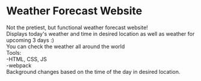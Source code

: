 # Weather Forecast Website
Not the pretiest, but functional weather forecast website!\
Displays today's weather and time in desired location as well as weather for upcoming 3 days :)\
You can check the weather all around the world\
Tools:\
-HTML, CSS, JS\
-webpack\
Background changes based on the time of the day in desired location.

